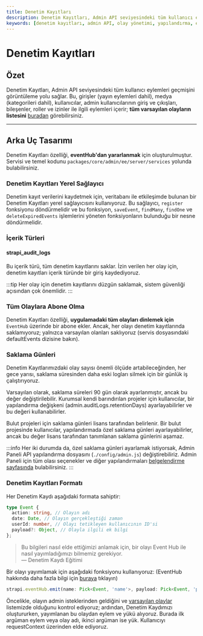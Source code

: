 ```yaml
---
title: Denetim Kayıtları
description: Denetim Kayıtları, Admin API seviyesindeki tüm kullanıcı eylemleri geçmişini görüntüleme yolu sağlar. Bu kılavuz, denetim kayıtlarının nasıl çalıştığını ve yapılandırılabileceğini açıklamaktadır.
keywords: [denetim kayıtları, admin API, olay yönetimi, yapılandırma, etkinlik günlüğü]
---
```


# Denetim Kayıtları

## Özet

Denetim Kayıtları, Admin API seviyesindeki tüm kullanıcı eylemleri geçmişini görüntüleme yolu sağlar. Bu, girişler (yayın eylemleri dahil), medya (kategorileri dahil), kullanıcılar, admin kullanıcılarının giriş ve çıkışları, bileşenler, roller ve izinler ile ilgili eylemleri içerir; **tüm varsayılan olayların listesini** [buradan](https://github.com/strapi/strapi/blob/main/packages/core/admin/ee/server/services/audit-logs.js#L9) görebilirsiniz.

---

## Arka Uç Tasarımı

Denetim Kayıtları özelliği, **eventHub'dan yararlanmak** için oluşturulmuştur. Servisi ve temel kodunu `packages/core/admin/ee/server/services` yolunda bulabilirsiniz.

### Denetim Kayıtları Yerel Sağlayıcı

Denetim kayıt verilerini kaydetmek için, veritabanı ile etkileşimde bulunan bir Denetim Kayıtları yerel sağlayıcısını kullanıyoruz. Bu sağlayıcı, `register` fonksiyonu döndürmelidir ve bu fonksiyon, `saveEvent`, `findMany`, `findOne` ve `deleteExpiredEvents` işlemlerini yöneten fonksiyonların bulunduğu bir nesne döndürmelidir.

### İçerik Türleri

#### strapi_audit_logs

Bu içerik türü, tüm denetim kayıtlarını saklar. İzin verilen her olay için, denetim kayıtları içerik türünde bir giriş kaydediyoruz.

:::tip
Her olay için denetim kayıtlarını düzgün saklamak, sistem güvenliği açısından çok önemlidir.
:::

### Tüm Olaylara Abone Olma

Denetim Kayıtları özelliği, **uygulamadaki tüm olayları dinlemek için** `EventHub` üzerinde bir abone ekler. Ancak, her olayı denetim kayıtlarında saklamıyoruz; yalnızca varsayılan olanları saklıyoruz (servis dosyasındaki defaultEvents dizisine bakın).

### Saklama Günleri

Denetim Kayıtlarımızdaki olay sayısı önemli ölçüde artabileceğinden, her gece yarısı, saklama süresinden daha eski logları silmek için bir günlük iş çalıştırıyoruz.

Varsayılan olarak, saklama süreleri 90 gün olarak ayarlanmıştır, ancak bu değer değiştirilebilir. Kurumsal kendi barındırılan projeler için kullanıcılar, bir yapılandırma değişkeni (admin.auditLogs.retentionDays) ayarlayabilirler ve bu değeri kullanabilirler.

Bulut projeleri için saklama günleri lisans tarafından belirlenir. Bir bulut projesinde kullanıcılar, yapılandırmada özel saklama günleri ayarlayabilirler, ancak bu değer lisans tarafından tanımlanan saklama günlerini aşamaz.

:::info
Her iki durumda da, özel saklama günleri ayarlamak istiyorsak, Admin Paneli API yapılandırma dosyasını (`./config/admin.js`) değiştirebiliriz. Admin Paneli için tüm olası seçenekler ve diğer yapılandırmaları [belgelendirme sayfasında](https://docs.strapi.io/dev-docs/configurations/admin-panel#available-options) bulabilirsiniz.
:::

### Denetim Kayıtları Formatı

Her Denetim Kaydı aşağıdaki formata sahiptir:

```typescript
type Event {
  action: string, // Olayın adı
  date: Date, // Olayın gerçekleştiği zaman
  userId: number, // Olayı tetikleyen kullanıcının ID'si
  payload?: Object, // Olayla ilgili ek bilgi
};
```

> Bu bilgileri nasıl elde ettiğimizi anlamak için, bir olayı Event Hub ile nasıl yayımladığımızı bilmemiz gerekiyor.  
> — Denetim Kaydı Eğitimi

Bir olayı yayımlamak için aşağıdaki fonksiyonu kullanıyoruz: (EventHub hakkında daha fazla bilgi için [buraya](https://docs/core/strapi/event-hub) tıklayın)

```typescript
strapi.eventHub.emit(name: Pick<Event, 'name'>, payload: Pick<Event, 'payload'>);
```

Öncelikle, olayın admin isteklerinden geldiğini ve [varsayılan olaylar](https://github.com/strapi/strapi/blob/main/packages/core/admin/ee/server/services/audit-logs.js#L9) listemizde olduğunu kontrol ediyoruz; ardından, Denetim Kaydımızı oluştururken, yayımlanan bu olaydan eylem ve yükü alıyoruz. Burada ilk argüman eylem veya olay adı, ikinci argüman ise yük. Kullanıcıyı requestContext üzerinden elde ediyoruz.